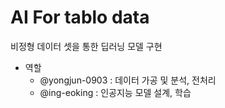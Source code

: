 # AI For tablo data
비정형 데이터 셋을 통한 딥러닝 모델 구현

- 역할
  - @yongjun-0903 : 데이터 가공 및 분석, 전처리
  - @ing-eoking : 인공지능 모델 설계, 학습
